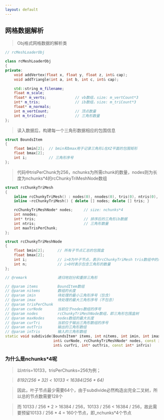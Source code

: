 ```yaml
---
layout: default
---
```


## [](header-2) 网格数据解析

> Obj格式网格数据的解析类

```cpp
// rcMeshLoaderObj

class rcMeshLoaderObj
{
private:
    void addVertex(float x, float y, float z, int& cap);
    void addTriangle(int a, int b, int c, int& cap);
    
    std::string m_filename;
    float m_scale;  
    float* m_verts;             // vb数组，size: m_vertCount*3
    int* m_tris;                // ib数组，size: m_triCount*3
    float* m_normals;
    int m_vertCount;            // 顶点数量
    int m_triCount;             // 三角形数量
};
```

> 读入数据后，构建每一个三角形数据相应的包围信息

```cpp
struct BoundsItem
{
    float bmin[2];  // bmin和bmax用于记录三角形i在XZ平面的包围矩形
    float bmax[2];
    int i;          // 三角形序号
};
```

> 代码中trisPerChunk为256，nchunks为所需chunk的数量，nodes则为长度为nchunks*4的rcChunkyTriMeshNode数组

```cpp
struct rcChunkyTriMesh
{
    inline rcChunkyTriMesh() : nodes(0), nnodes(0), tris(0), ntris(0), maxTrisPerChunk(0) {};
    inline ~rcChunkyTriMesh() { delete [] nodes; delete [] tris; }

    rcChunkyTriMeshNode* nodes;     // size: nchunks*4
    int nnodes;
    int* tris;                      // 排序后的三角形ib数据
    int ntris;                      // 三角形数量
    int maxTrisPerChunk;
};
```


```cpp
struct rcChunkyTriMeshNode
{
    float bmin[2];      // 所有子节点汇总的包围盒
    float bmax[2];      
    int i;              // i>0为叶子节点，表示rcChunkyTriMesh tris数组中的序号，i<0为中间控制节点
    int n;              // i>0时表示包含三角形的数量
};
```

```cpp
// @remark              递归地划分和重排三角形

// @param items         BoundItem数组
// @param nitems        数组的长度
// @param imin          待处理的最小三角形序号（包含）
// @param imax          待处理的最大三角形序号（不包含）
// @param trisPerChunk
// @param curNode       当前位于nodes数组的序号
// @param nodes         rcChunkyTriMeshNode数组，即三角形包围盒树
// @param maxNodes      nodes数组的最大长度
// @param curTri        当前位于输出三角形数组的序号
// @param outTris       输出的三角形数组
// @param inTris        输入的三角形数组
static void subdivide(BoundsItem* items, int nitems, int imin, int imax, int trisPerChunk,
                      int& curNode, rcChunkyTriMeshNode* nodes, const int maxNodes,
                      int& curTri, int* outTris, const int* inTris)
```


### [](header-3) 为什么是nchunks*4呢

> 以ntris=10133，trisPerChunks=256为例；

> _8192(256 * 32) < 10133 < 16384(256 * 64)_

> 因此，叶子节点最少需要64个，由于subdivide必然构造出完全二叉树，所以总的节点数需要128个

> 而 10133 / 256 * 2 > 16384 / 256，10133 / 256 < 16384 / 256，故此需要预留10133 / 256 * 4 = 160个节点，即_nchunks*4个节点